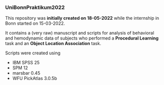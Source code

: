 ### UniBonnPraktikum2022

This repository was **initially created on 18-05-2022** while the internship in Bonn started on 15-03-2022.

It contains a (very raw) manuscript and scripts for analysis of behavioral and hemodynamic data of subjects who performed a **Procedural Learning** task 
and an **Object Location Association** task.

Scripts were created using
- IBM SPSS 25
- SPM 12
- marsbar 0.45
- WFU PickAtlas 3.0.5b
